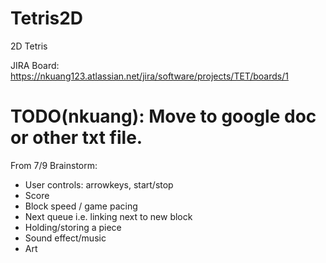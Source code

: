 # Tetris2D
2D Tetris

JIRA Board: https://nkuang123.atlassian.net/jira/software/projects/TET/boards/1

# TODO(nkuang): Move to google doc or other txt file.
From 7/9 Brainstorm:

- User controls: arrowkeys, start/stop
- Score
- Block speed / game pacing
- Next queue i.e. linking next to new block
- Holding/storing a piece
- Sound effect/music
- Art
